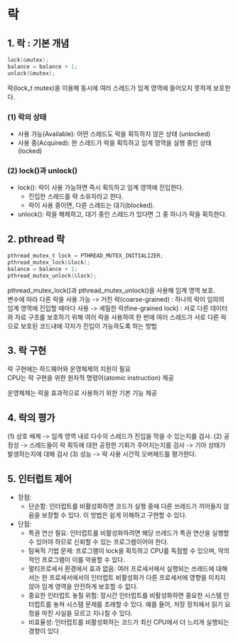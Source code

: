 # 락

## 1. 락 : 기본 개념

```c
lock(&mutex);
balance = balance + 1;
unlock(&mutex);
```

락(lock_t mutex)을 이용해 동시에 여러 스레드가 임계 영역에 들어오지 못하게 보호한다.

### (1) 락의 상태

- 사용 가능(Available): 어떤 스레드도 락을 획득하지 않은 상태 (unlocked) <br>
- 사용 중(Acquired): 한 스레드가 락을 획득하고 임계 영역을 실행 중인 상태 (locked) <br>

### (2) lock()과 unlock()

- lock(): 락이 사용 가능하면 즉시 획득하고 임계 영역에 진입한다.
    - 진입한 스레드를 락 소유자라고 한다.
    - 락이 사용 중이면, 다른 스레드는 대기(blocked).
- unlock(): 락을 해제하고, 대기 중인 스레드가 있다면 그 중 하나가 락을 획득한다.

## 2. pthread 락

```c
pthread_mutex_t lock = PTHREAD_MUTEX_INITIALIZER;
pthread_mutex_lock(&lock);
balance = balance + 1;
pthread_mutex_unlock(&lock);
```

pthread_mutex_lock()과 pthread_mutex_unlock()을 사용해 임계 영역 보호. <br>
변수에 따라 다른 락을 사용 가능
-> 거친 락(coarse-grained) : 하나의 락이 임의의 임계 영역에 진입할 때마다 사용
-> 세밀한 락(fine-grained lock) : 서로 다른 데이터와 자료 구조를 보호하기 위해 여러 락을 사용하여 한 번에 여러 스레드가 서로 다른 락으로 보호된 코드내에 각자가 진입이 가능하도록 하는 방법

## 3. 락 구현

락 구현에는 하드웨어와 운영체제의 지원이 필요 <br>
CPU는 락 구현을 위한 원자적 명령어(atomic instruction) 제공

운영체제는 락을 효과적으로 사용하기 위한 기본 기능 제공

## 4. 락의 평가

(1) 상호 배제 -> 임계 영역 내로 다수의 스레드가 진입을 막을 수 있는지를 검사.
(2) 공정성 -> 스레드들이 락 획득에 대한 공정한 기회가 주어지는지를 검사 -> 기아 상태가 발생하는지에 대해 검사
(3) 성능 -> 락 사용 시간적 오버헤드를 평가한다.

## 5. 인터럽트 제어

- 장점:
    - 단순함: 인터럽트를 비활성화하면 코드가 실행 중에 다른 쓰레드가 끼어들지 않음을 보장할 수 있다. 이 방법은 쉽게 이해하고 구현할 수 있다.
- 단점:
    - 특권 연산 필요: 인터럽트를 비활성화하려면 해당 쓰레드가 특권 연산을 실행할 수 있어야 하므로 신뢰할 수 있는 프로그램이어야 한다.
    - 탐욕적 기법 문제: 프로그램이 lock을 획득하고 CPU를 독점할 수 있으며, 악의적인 프로그램이 이를 악용할 수 있다.
    - 멀티프로세서 환경에서 효과 없음: 여러 프로세서에서 실행되는 쓰레드에 대해서는 한 프로세서에서의 인터럽트 비활성화가 다른 프로세서에 영향을 미치지 않아 임계 영역을 안전하게 보호할 수 없다.
    - 중요한 인터럽트 놓칠 위험: 장시간 인터럽트를 비활성화하면 중요한 시스템 인터럽트를 놓쳐 시스템 문제를 초래할 수 있다. 예를 들어, 저장 장치에서 읽기 요청을 마친 사실을 모르고 지나칠 수 있다.
    - 비효율성: 인터럽트를 비활성화하는 코드가 최신 CPU에서 더 느리게 실행되는 경향이 있다
